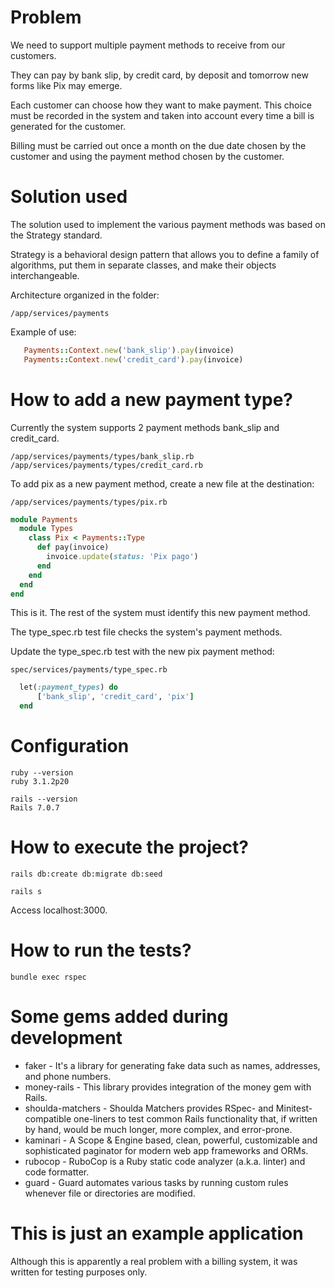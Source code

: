 # Problem
We need to support multiple payment methods to receive from our customers.

They can pay by bank slip, by credit card, by deposit and tomorrow new forms like Pix may emerge.

Each customer can choose how they want to make payment. This choice must be recorded in the system and taken into account every time a bill is generated for the customer.

Billing must be carried out once a month on the due date chosen by the customer and using the payment method chosen by the customer.


# Solution used
The solution used to implement the various payment methods was based on the Strategy standard.

Strategy is a behavioral design pattern that allows you to define a family of algorithms,
put them in separate classes, and make their objects interchangeable.


Architecture organized in the folder:
```
/app/services/payments
```

Example of use:
```ruby
   Payments::Context.new('bank_slip').pay(invoice)
   Payments::Context.new('credit_card').pay(invoice)
```

# How to add a new payment type?

Currently the system supports 2 payment methods bank_slip and credit_card.

```
/app/services/payments/types/bank_slip.rb
/app/services/payments/types/credit_card.rb
```

To add pix as a new payment method, create a new file at the destination:
```
/app/services/payments/types/pix.rb
```

```ruby
module Payments
  module Types
    class Pix < Payments::Type
      def pay(invoice)
        invoice.update(status: 'Pix pago')
      end
    end
  end
end
```

This is it. The rest of the system must identify this new payment method.

The type_spec.rb test file checks the system's payment methods.

Update the type_spec.rb test with the new pix payment method:

```
spec/services/payments/type_spec.rb
```

```ruby
  let(:payment_types) do
      ['bank_slip', 'credit_card', 'pix']
  end
```

# Configuration

```
ruby --version
ruby 3.1.2p20

rails --version
Rails 7.0.7
```

# How to execute the project?
```
rails db:create db:migrate db:seed
```

```
rails s
```

Access localhost:3000.


# How to run the tests?

```
bundle exec rspec
```

# Some gems added during development
- faker - It's a library for generating fake data such as names, addresses, and phone numbers.
- money-rails - This library provides integration of the money gem with Rails.
- shoulda-matchers - Shoulda Matchers provides RSpec- and Minitest-compatible one-liners to test common Rails functionality that, if written by hand, would be much longer, more complex, and error-prone.
- kaminari - A Scope & Engine based, clean, powerful, customizable and sophisticated paginator for modern web app frameworks and ORMs.
- rubocop - RuboCop is a Ruby static code analyzer (a.k.a. linter) and code formatter.
- guard - Guard automates various tasks by running custom rules whenever file or directories are modified.


# This is just an example application

Although this is apparently a real problem with a billing system, it was written for testing purposes only.
